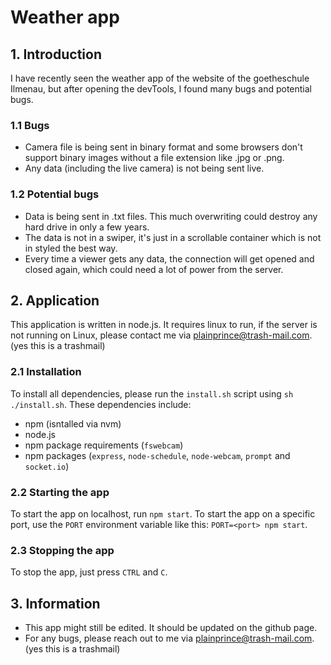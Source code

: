 # Weather app
## 1. Introduction
I have recently seen the weather app of the website of the goetheschule Ilmenau, but after opening the devTools, I found many bugs and potential bugs.

### 1.1 Bugs
- Camera file is being sent in binary format and some browsers don't support binary images without a file extension like .jpg or .png.
- Any data (including the live camera) is not being sent live.

### 1.2 Potential bugs
- Data is being sent in .txt files. This much overwriting could destroy any hard drive in only a few years.
- The data is not in a swiper, it's just in a scrollable container which is not in styled the best way.
- Every time a viewer gets any data, the connection will get opened and closed again, which could need a lot of power from the server.

## 2. Application
This application is written in node.js. It requires linux to run, if the server is not running on Linux, please contact me via [plainprince@trash-mail.com](mailto:plainprince@trash-mail.com). (yes this is a trashmail)

### 2.1 Installation
To install all dependencies, please run the `install.sh` script using `sh ./install.sh`. These dependencies include:  
- npm (isntalled via nvm)
- node.js
- npm package requirements (`fswebcam`)
- npm packages (`express`, `node-schedule`, `node-webcam`, `prompt` and `socket.io`)

### 2.2 Starting the app
To start the app on localhost, run `npm start`. To start the app on a specific port, use the `PORT` environment variable like this: `PORT=<port> npm start`.

### 2.3 Stopping the app
To stop the app, just press `CTRL` and `C`.

## 3. Information
- This app might still be edited. It should be updated on the github page.
- For any bugs, please reach out to me via [plainprince@trash-mail.com](mailto:plainprince@trash-mail.com). (yes this is a trashmail)